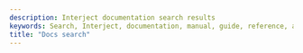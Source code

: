 ```yaml
---
description: Interject documentation search results
keywords: Search, Interject, documentation, manual, guide, reference, api
title: "Docs search"
---
```


<style type='text/css'>
#my-cse1 { all: initial !important; all: default !important; }
#my-cse1 table, #my-cse1 table tr, #my-cse1 table tr th, #my-cse1 table tr td, .gs-bidi-start-align { border: 0px !important; padding: 0px !important; line-height: initial !important; margin: 0px !important; }
.gs-snippet { margin-top: 0px !important; margin-bottom: 0px !important; padding: 0px !important; color: #999}
.gs-webResult .gs-result .gs-no-results-result { padding: 10px !important; }
.gs-per-result-labels { display: none !important; }
.gsc-url-top, .gsc-thumbnail-inside, .gs-spelling { padding: 0px !important; }
.gcsc-branding { padding-right: 0px !important; }
.gsc-tabHeader.gsc-tabhActive, .gsc-tabsArea { border-color: #CCC !important; }
.gcs-input, #gsc-i-id1 { padding: 5px 5px 5px 5px !important; }
#gscb_a, .gscb_a { padding: 3px 0px 0px 0px !important;}
.gsc-control-cse, .gsc-control-cse-en { padding: 0px !important; }
.gsc-result-info { padding-bottom: 0px !important; }
.gsc-adBlock { display: none; }
</style>

<div id="glossaryMatch"></div>

<div id="my-cse1">
<script>
  (function() {
    var cx = '005534451279647379552:p216o8yqyva';
    var gcse = document.createElement('script');
    gcse.type = 'text/javascript';
    gcse.async = true;
    gcse.src = 'https://cse.google.com/cse.js?cx=' + cx;
    var s = document.getElementsByTagName('script')[0];
    s.parentNode.insertBefore(gcse, s);
  })();
  //console.log("googlecustomsearch completed");
</script>
<div markdown="0"><gcse:searchresults-only></gcse:searchresults-only></div>
</div>


<script src="" defer>
  console.log("Begin setTimeout Function");
setTimeout(function(){
  $(document).ready(function() {
    let searchTerm = decodeURI(queryString().q);
    if(searchTerm != 'undefined' && searchTerm != "") {
      console.log("begin undefined searchTerm");
      console.log(searchTerm)
      $("#st-search-input").val(searchTerm);
      $("#st-search-input").focus();
      // Update heading with term user searched for
      console.log("middle undefined searchTerm");
      let currHeading = $("h1").text();
      $("h1").text(currHeading + " results for: " + searchTerm);
      console.log(currHeading);
    }
  console.log("document load");
  });
}, 1);
</script>
